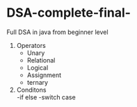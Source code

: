# DSA-complete-final-
Full DSA in java from beginner level
1) Operators
   - Unary
   - Relational
   - Logical
   - Assignment
   - ternary
2) Conditons    
   -if else
   -switch case
   
   
   
